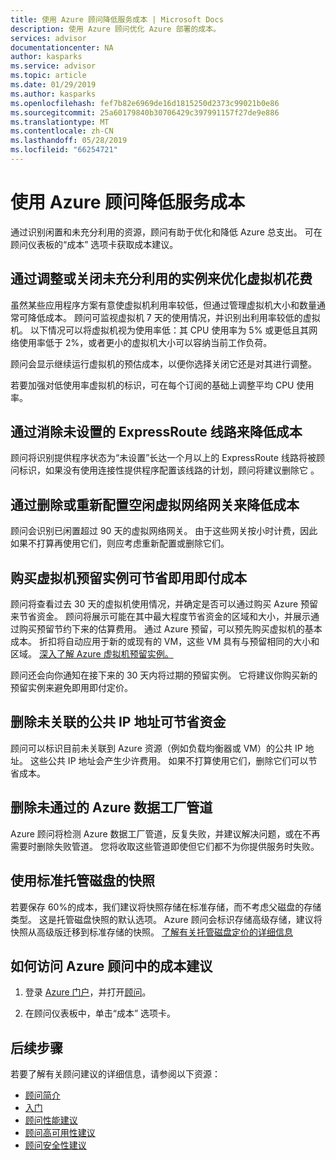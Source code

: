 ```yaml
---
title: 使用 Azure 顾问降低服务成本 | Microsoft Docs
description: 使用 Azure 顾问优化 Azure 部署的成本。
services: advisor
documentationcenter: NA
author: kasparks
ms.service: advisor
ms.topic: article
ms.date: 01/29/2019
ms.author: kasparks
ms.openlocfilehash: fef7b82e6969de16d1815250d2373c99021b0e86
ms.sourcegitcommit: 25a60179840b30706429c397991157f27de9e886
ms.translationtype: MT
ms.contentlocale: zh-CN
ms.lasthandoff: 05/28/2019
ms.locfileid: "66254721"
---
```

# <a name="reduce-service-costs-using-azure-advisor"></a>使用 Azure 顾问降低服务成本

通过识别闲置和未充分利用的资源，顾问有助于优化和降低 Azure 总支出。 可在顾问仪表板的“成本”  选项卡获取成本建议。

## <a name="optimize-virtual-machine-spend-by-resizing-or-shutting-down-underutilized-instances"></a>通过调整或关闭未充分利用的实例来优化虚拟机花费 

虽然某些应用程序方案有意使虚拟机利用率较低，但通过管理虚拟机大小和数量通常可降低成本。 顾问可监视虚拟机 7 天的使用情况，并识别出利用率较低的虚拟机。 以下情况可以将虚拟机视为使用率低：其 CPU 使用率为 5% 或更低且其网络使用率低于 2%，或者更小的虚拟机大小可以容纳当前工作负荷。

顾问会显示继续运行虚拟机的预估成本，以便你选择关闭它还是对其进行调整。

若要加强对低使用率虚拟机的标识，可在每个订阅的基础上调整平均 CPU 使用率。

## <a name="reduce-costs-by-eliminating-unprovisioned-expressroute-circuits"></a>通过消除未设置的 ExpressRoute 线路来降低成本

顾问将识别提供程序状态为“未设置”长达一个月以上的 ExpressRoute 线路将被顾问标识，如果没有使用连接性提供程序配置该线路的计划，顾问将建议删除它  。

## <a name="reduce-costs-by-deleting-or-reconfiguring-idle-virtual-network-gateways"></a>通过删除或重新配置空闲虚拟网络网关来降低成本

顾问会识别已闲置超过 90 天的虚拟网络网关。 由于这些网关按小时计费，因此如果不打算再使用它们，则应考虑重新配置或删除它们。 

## <a name="buy-reserved-virtual-machine-instances-to-save-money-over-pay-as-you-go-costs"></a>购买虚拟机预留实例可节省即用即付成本

顾问将查看过去 30 天的虚拟机使用情况，并确定是否可以通过购买 Azure 预留来节省资金。 顾问将展示可能在其中最大程度节省资金的区域和大小，并展示通过购买预留节约下来的估算费用。 通过 Azure 预留，可以预先购买虚拟机的基本成本。 折扣将自动应用于新的或现有的 VM，这些 VM 具有与预留相同的大小和区域。 [深入了解 Azure 虚拟机预留实例。](https://azure.microsoft.com/pricing/reserved-vm-instances/)

顾问还会向你通知在接下来的 30 天内将过期的预留实例。 它将建议你购买新的预留实例来避免即用即付定价。

## <a name="delete-unassociated-public-ip-addresses-to-save-money"></a>删除未关联的公共 IP 地址可节省资金

顾问可以标识目前未关联到 Azure 资源（例如负载均衡器或 VM）的公共 IP 地址。 这些公共 IP 地址会产生少许费用。 如果不打算使用它们，删除它们可以节省成本。

## <a name="delete-azure-data-factory-pipelines-that-are-failing"></a>删除未通过的 Azure 数据工厂管道

Azure 顾问将检测 Azure 数据工厂管道，反复失败，并建议解决问题，或在不再需要时删除失败管道。 您将收取这些管道即使但它们都不为你提供服务时失败。 

## <a name="use-standard-snapshots-for-managed-disks"></a>使用标准托管磁盘的快照
若要保存 60%的成本，我们建议将快照存储在标准存储，而不考虑父磁盘的存储类型。 这是托管磁盘快照的默认选项。 Azure 顾问会标识存储高级存储，建议将快照从高级版迁移到标准存储的快照。 [了解有关托管磁盘定价的详细信息](https://aka.ms/aa_manageddisksnapshot_learnmore)

## <a name="how-to-access-cost-recommendations-in-azure-advisor"></a>如何访问 Azure 顾问中的成本建议

1. 登录 [Azure 门户](https://portal.azure.com)，并打开[顾问](https://aka.ms/azureadvisordashboard)。

2.  在顾问仪表板中，单击“成本”  选项卡。

## <a name="next-steps"></a>后续步骤

若要了解有关顾问建议的详细信息，请参阅以下资源：
* [顾问简介](advisor-overview.md)
* [入门](advisor-get-started.md)
* [顾问性能建议](advisor-cost-recommendations.md)
* [顾问高可用性建议](advisor-cost-recommendations.md)
* [顾问安全性建议](advisor-cost-recommendations.md)
